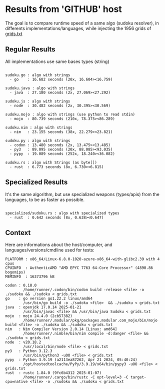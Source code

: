# Results from 'GITHUB' host

The goal is to compare runtime speed of a same algo (sudoku resolver), in differents implementations/languages, while injecting the 1956 grids of [grids.txt](grids.txt)

## Regular Results

All implementations use same bases types (string)

```

sudoku.go : algo with strings
  - go    : 16.682 seconds (20x, 16.604><16.759)

sudoku.java : algo with strings
  - java  : 27.180 seconds (2x, 27.069><27.292)

sudoku.js : algo with strings
  - node  : 30.482 seconds (2x, 30.395><30.569)

sudoku.mojo : algo with strings (use python to read stdin)
  - mojo  : 80.739 seconds (210x, 78.375><86.289)

sudoku.nim : algo with strings
  - nim   : 23.155 seconds (38x, 22.279><23.821)

sudoku.py : algo with strings
  - codon : 13.480 seconds (2x, 13.475><13.485)
  - py3   : 89.095 seconds (20x, 88.085><93.035)
  - pypy  : 19.089 seconds (252x, 18.240><36.082)

sudoku.rs : algo with Strings (as byte[])
  - rust  : 6.773 seconds (8x, 6.730><6.815)

```

## Specialized Results

It's the same algorithm, but use specialized weapons (types/apis) from the languages, to be as faster as possible.

```

specialized/sudoku.rs : algo with specialized types
  - rust  : 0.642 seconds (8x, 0.638><0.647)

```
## Context

Here are informations about the host/computer, and languages/versions/cmdline used for tests:
```
PLATFORM : x86_64/Linux-6.8.0-1020-azure-x86_64-with-glibc2.39 with 4 cpus
CPUINFO  : AuthenticAMD "AMD EPYC 7763 64-Core Processor" (4890.86 bogomips)
MEMINFO  : 16373796 kB

codon : 0.18.0
        /home/runner/.codon/bin/codon build -release <file> -o ./sudoku && ./sudoku < grids.txt
go    : go version go1.22.2 linux/amd64
        /usr/bin/go build -o ./sudoku <file>  && ./sudoku < grids.txt
java  : openjdk 17.0.14 2025-01-21
        /usr/bin/javac <file> && /usr/bin/java Sudoku < grids.txt
mojo  : mojo 24.4.0 (2cb57382)
        /home/runner/.modular/pkg/packages.modular.com_mojo/bin/mojo build <file> -o ./sudoku && ./sudoku < grids.txt
nim   : Nim Compiler Version 2.0.14 [Linux: amd64]
        /home/runner/.nimble/bin/nim compile -d:danger <file> && ./sudoku < grids.txt
node  : v20.18.2
        /usr/local/bin/node <file> < grids.txt
py3   : Python 3.12.3
        /usr/bin/python3 -uOO <file> < grids.txt
pypy  : Python 3.9.19 (a2113ea87262, Apr 21 2024, 05:40:24)
        /opt/hostedtoolcache/PyPy/3.9.19/x64/bin/pypy3 -uOO <file> < grids.txt
rust  : rustc 1.84.0 (9fc6b4312 2025-01-07)
        /home/runner/.cargo/bin/rustc -C opt-level=3 -C target-cpu=native <file> -o ./sudoku && ./sudoku < grids.txt

```


